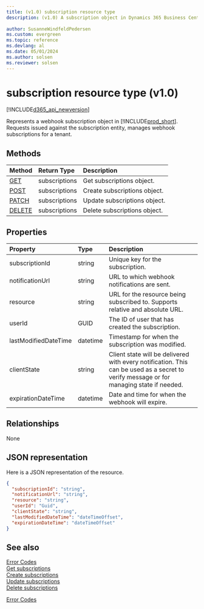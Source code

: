 ```yaml
---
title: (v1.0) subscription resource type
description: (v1.0) A subscription object in Dynamics 365 Business Central.
 
author: SusanneWindfeldPedersen
ms.custom: evergreen
ms.topic: reference
ms.devlang: al
ms.date: 05/01/2024
ms.author: solsen
ms.reviewer: solsen
---
```


# subscription resource type (v1.0)

[!INCLUDE[d365_api_newversion](../../../includes/d365_api_newversion.md)]

Represents a webhook subscription object in [!INCLUDE[prod_short](../../../includes/prod_short.md)]. Requests issued against the subscription entity, manages webhook subscriptions for a tenant.

## Methods

| Method       | Return Type  |Description|
|:-------------|:-------------|:----------|
|[GET](../api/dynamics_subscription_get.md)|subscriptions|Get subscriptions object.|
|[POST](../api/dynamics_subscription_create.md)|subscriptions|Create subscriptions object.|
|[PATCH](../api/dynamics_subscription_update.md)|subscriptions|Update subscriptions object.|
|[DELETE](../api/dynamics_subscription_delete.md)|subscriptions|Delete subscriptions object.|

## Properties

| Property | Type	|Description| 
|:---------------|:--------|:----------|
|subscriptionId|string|Unique key for the subscription. |
|notificationUrl|string|URL to which webhook notifications are sent.|  
|resource|string|URL for the resource being subscribed to. Supports relative and absolute URL.|
|userId|GUID|The ID of user that has created the subscription.|
|lastModifiedDateTime|datetime|Timestamp for when the subscription was modified.|
|clientState|string|Client state will be delivered with every notification. This can be used as a secret to verify message or for managing state if needed.|
|expirationDateTime|datetime|Date and time for when the webhook will expire.|

## Relationships

None

## JSON representation

Here is a JSON representation of the resource.

```json
{
  "subscriptionId": "string",
  "notificationUrl": "string",
  "resource": "string",
  "userId": "Guid",
  "clientState": "string",
  "lastModifiedDateTime": "dateTimeOffset",
  "expirationDateTime": "dateTimeOffset"
}
```

## See also



[Error Codes](../dynamics_error_codes.md)  
[Get subscriptions](../api/dynamics_subscription_get.md)  
[Create subscriptions](../api/dynamics_subscription_create.md)  
[Update subscriptions](../api/dynamics_subscription_update.md)  
[Delete subscriptions](../api/dynamics_subscription_delete.md)  


[Error Codes](../dynamics_error_codes.md)  
